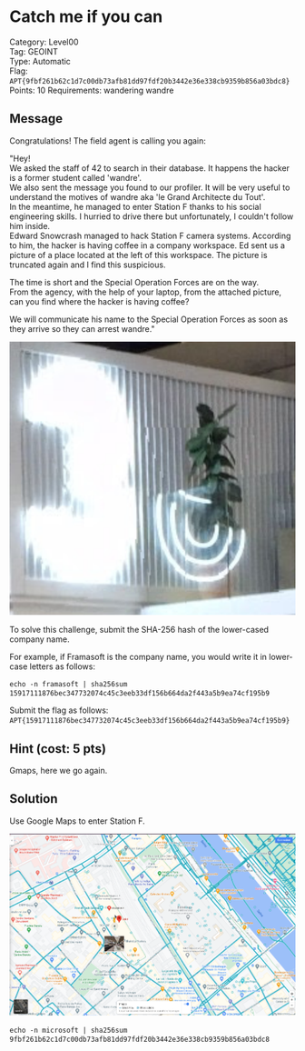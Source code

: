 # Catch me if you can

Category: Level00  
Tag: GEOINT  
Type: Automatic  
Flag: `APT{9fbf261b62c1d7c00db73afb81dd97fdf20b3442e36e338cb9359b856a03bdc8}`  
Points: 10
Requirements: wandering wandre

## Message

Congratulations! The field agent is calling you again:

"Hey!  
We asked the staff of 42 to search in their database. It happens the hacker is a former student called 'wandre'.  
We also sent the message you found to our profiler. It will be very useful to understand the motives of wandre aka 'le Grand Architecte du Tout'.  
In the meantime, he managed to enter Station F thanks to his social engineering skills. I hurried to drive there but unfortunately, I couldn't follow him inside.  
Edward Snowcrash managed to hack Station F camera systems. According to him, the hacker is having coffee in a company workspace. Ed sent us a picture of a place located at the left of this workspace. The picture is truncated again and I find this suspicious.  

The time is short and the Special Operation Forces are on the way.  
From the agency, with the help of your laptop, from the attached picture, can you find where the hacker is having coffee?  

We will communicate his name to the Special Operation Forces as soon as they arrive so they can arrest wandre."  

<p align="center">
  <img src="catchme_hint.png" alt="Gmaps street" width="700" />
</p>

To solve this challenge, submit the SHA-256 hash of the lower-cased company name.

For example, if Framasoft is the company name, you would write it in lower-case letters as follows:
```
echo -n framasoft | sha256sum
15917111876bec347732074c45c3eeb33df156b664da2f443a5b9ea74cf195b9
```

Submit the flag as follows:  
`APT{15917111876bec347732074c45c3eeb33df156b664da2f443a5b9ea74cf195b9}`

## Hint (cost: 5 pts)

Gmaps, here we go again.

## Solution

Use Google Maps to enter Station F.

<p align="center">
  <img src="gmap_view.png" alt="Gmap street" width="700" />
</p>

```
echo -n microsoft | sha256sum
9fbf261b62c1d7c00db73afb81dd97fdf20b3442e36e338cb9359b856a03bdc8
```
